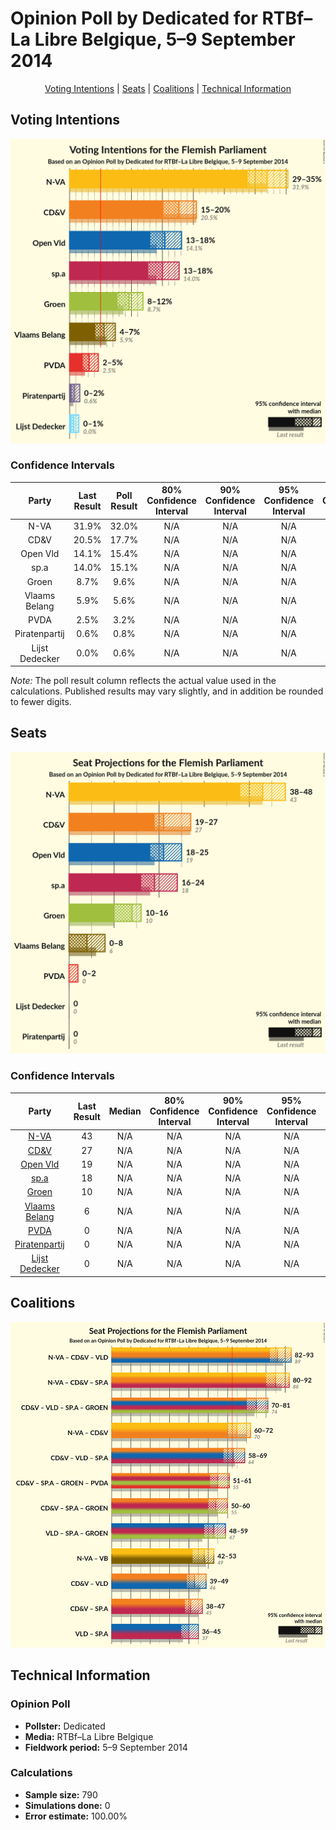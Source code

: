 # Opinion Poll by Dedicated for RTBf–La Libre Belgique, 5–9 September 2014

<p align="center"><a href="#voting-intentions">Voting Intentions</a> | <a href="#seats">Seats</a> | <a href="#coalitions">Coalitions</a> | <a href="#technical-information">Technical Information</a></p>

## Voting Intentions

![Graph with voting intentions not yet produced](2014-09-09-Dedicated.png "Voting Intentions")

### Confidence Intervals

| Party | Last Result | Poll Result | 80% Confidence Interval | 90% Confidence Interval | 95% Confidence Interval | 99% Confidence Interval |
|:-----:|:-----------:|:-----------:|:-----------------------:|:-----------------------:|:-----------------------:|:-----------------------:|
| N-VA | 31.9% | 32.0% | N/A |N/A |N/A |N/A |
| CD&V | 20.5% | 17.7% | N/A |N/A |N/A |N/A |
| Open Vld | 14.1% | 15.4% | N/A |N/A |N/A |N/A |
| sp.a | 14.0% | 15.1% | N/A |N/A |N/A |N/A |
| Groen | 8.7% | 9.6% | N/A |N/A |N/A |N/A |
| Vlaams Belang | 5.9% | 5.6% | N/A |N/A |N/A |N/A |
| PVDA | 2.5% | 3.2% | N/A |N/A |N/A |N/A |
| Piratenpartij | 0.6% | 0.8% | N/A |N/A |N/A |N/A |
| Lijst Dedecker | 0.0% | 0.6% | N/A |N/A |N/A |N/A |

*Note:* The poll result column reflects the actual value used in the calculations. Published results may vary slightly, and in addition be rounded to fewer digits.

## Seats

![Graph with seats not yet produced](2014-09-09-Dedicated-seats.png "Seats")

### Confidence Intervals

| Party | Last Result | Median | 80% Confidence Interval | 90% Confidence Interval | 95% Confidence Interval | 99% Confidence Interval |
|:-----:|:-----------:|:------:|:-----------------------:|:-----------------------:|:-----------------------:|:-----------------------:|
| <a href="#n-va">N-VA</a> | 43 | N/A | N/A |N/A |N/A |N/A |
| <a href="#cd&v">CD&V</a> | 27 | N/A | N/A |N/A |N/A |N/A |
| <a href="#open-vld">Open Vld</a> | 19 | N/A | N/A |N/A |N/A |N/A |
| <a href="#sp.a">sp.a</a> | 18 | N/A | N/A |N/A |N/A |N/A |
| <a href="#groen">Groen</a> | 10 | N/A | N/A |N/A |N/A |N/A |
| <a href="#vlaams-belang">Vlaams Belang</a> | 6 | N/A | N/A |N/A |N/A |N/A |
| <a href="#pvda">PVDA</a> | 0 | N/A | N/A |N/A |N/A |N/A |
| <a href="#piratenpartij">Piratenpartij</a> | 0 | N/A | N/A |N/A |N/A |N/A |
| <a href="#lijst-dedecker">Lijst Dedecker</a> | 0 | N/A | N/A |N/A |N/A |N/A |


## Coalitions

![Graph with coalitions seats not yet produced](2014-09-09-Dedicated-coalitions-seats.png "Coalitions Seats")


## Technical Information

### Opinion Poll

+ **Pollster:** Dedicated
+ **Media:** RTBf–La Libre Belgique
+ **Fieldwork period:** 5–9 September 2014

### Calculations

+ **Sample size:** 790
+ **Simulations done:** 0
+ **Error estimate:** 100.00%

